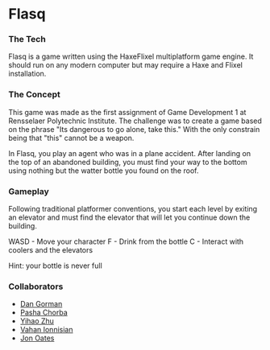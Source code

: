 # Flasq

### The Tech
Flasq is a game written using the HaxeFlixel multiplatform game engine. It should run on any modern computer but may require a Haxe and Flixel installation.

### The Concept
This game was made as the first assignment of Game Development 1 at Rensselaer Polytechnic Institute. The challenge was to create a game based on the phrase "Its dangerous to go alone, take this." With the only constrain being that "this" cannot be a weapon.

In Flasq, you play an agent who was in a plane accident. After landing on the top of an abandoned building, you must find your way to the bottom using nothing but the watter bottle you found on the roof.

### Gameplay
Following traditional platformer conventions, you start each level by exiting an elevator and must find the elevator that will let you continue down the building.

WASD - Move your character
F - Drink from the bottle
C - Interact with coolers and the elevators

Hint: your bottle is never full

### Collaborators
- [Dan Gorman](https://github.com/dangothemango)
- [Pasha Chorba](https://github.com/paulchorba)
- [Yihao Zhu](https://github.com/syeswr)
- [Vahan Ionnisian](https://github.com/Phhase)
- [Jon Oates](https://github.com/oates999)

